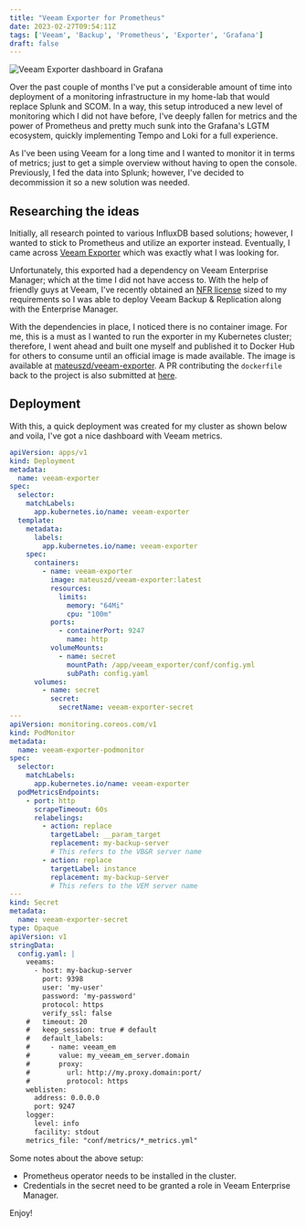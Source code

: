 ```yaml
---
title: "Veeam Exporter for Prometheus"
date: 2023-02-27T09:54:11Z
tags: ['Veeam', 'Backup', 'Prometheus', 'Exporter', 'Grafana']
draft: false
---
```


![Veeam Exporter dashboard in Grafana](https://github.com/peekjef72/veeam_exporter/raw/master/screenshots/veeam_general_dash.png "Veeam Exporter dashboard in Grafana")

Over the past couple of months I've put a considerable amount of time into deployment of a monitoring infrastructure in my home-lab that would replace Splunk and SCOM. In a way, this setup introduced a new level of monitoring which I did not have before, I've deeply fallen for metrics and the power of Prometheus and pretty much sunk into the Grafana's LGTM ecosystem, quickly implementing Tempo and Loki for a full experience.

As I've been using Veeam for a long time and I wanted to monitor it in terms of metrics; just to get a simple overview without having to open the console. Previously, I fed the data into Splunk; however, I've decided to decommission it so a new solution was needed.

## Researching the ideas

Initially, all research pointed to various InfluxDB based solutions; however, I wanted to stick to Prometheus and utilize an exporter instead. Eventually, I came across [Veeam Exporter](https://github.com/peekjef72/veeam_exporter) which was exactly what I was looking for.

Unfortunately, this exported had a dependency on Veeam Enterprise Manager; which at the time I did not have access to. With the help of friendly guys at Veeam, I've recently obtained an [NFR license](https://go.veeam.com/free-nfr-veeam-availability-suite) sized to my requirements so I was able to deploy Veeam Backup & Replication along with the Enterprise Manager.

With the dependencies in place, I noticed there is no container image. For me, this is a must as I wanted to run the exporter in my Kubernetes cluster; therefore, I went ahead and built one myself and published it to Docker Hub for others to consume until an official image is made available. The image is available at [mateuszd/veeam-exporter](https://hub.docker.com/repository/docker/mateuszd/veeam-exporter). A PR contributing the `dockerfile` back to the project is also submitted at [here](https://github.com/peekjef72/veeam_exporter/pull/10).

## Deployment

With this, a quick deployment was created for my cluster as shown below and voila, I've got a nice dashboard with Veeam metrics.

```yaml
apiVersion: apps/v1
kind: Deployment
metadata:
  name: veeam-exporter
spec:
  selector:
    matchLabels:
      app.kubernetes.io/name: veeam-exporter
  template:
    metadata:
      labels:
        app.kubernetes.io/name: veeam-exporter
    spec:
      containers:
        - name: veeam-exporter
          image: mateuszd/veeam-exporter:latest
          resources:
            limits:
              memory: "64Mi"
              cpu: "100m"
          ports:
            - containerPort: 9247
              name: http
          volumeMounts:
            - name: secret
              mountPath: /app/veeam_exporter/conf/config.yml
              subPath: config.yaml
      volumes:
        - name: secret
          secret:
            secretName: veeam-exporter-secret
---
apiVersion: monitoring.coreos.com/v1
kind: PodMonitor
metadata:
  name: veeam-exporter-podmonitor
spec:
  selector:
    matchLabels:
      app.kubernetes.io/name: veeam-exporter
  podMetricsEndpoints:
    - port: http
      scrapeTimeout: 60s
      relabelings:
        - action: replace
          targetLabel: __param_target
          replacement: my-backup-server
          # This refers to the VB&R server name
        - action: replace
          targetLabel: instance
          replacement: my-backup-server
          # This refers to the VEM server name
---
kind: Secret
metadata:
  name: veeam-exporter-secret
type: Opaque
apiVersion: v1
stringData:
  config.yaml: |
    veeams:
      - host: my-backup-server
        port: 9398
        user: 'my-user'
        password: 'my-password'
        protocol: https
        verify_ssl: false
    #   timeout: 20
    #   keep_session: true # default
    #   default_labels:
    #     - name: veeam_em
    #       value: my_veeam_em_server.domain
    #       proxy:
    #         url: http://my.proxy.domain:port/
    #         protocol: https
    weblisten:
      address: 0.0.0.0
      port: 9247
    logger:
      level: info
      facility: stdout
    metrics_file: "conf/metrics/*_metrics.yml"
```

Some notes about the above setup:

- Prometheus operator needs to be installed in the cluster.
- Credentials in the secret need to be granted a role in Veeam Enterprise Manager.

Enjoy!
